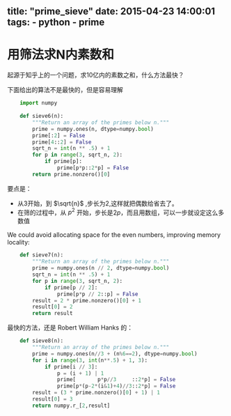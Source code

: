 title: "prime_sieve"
date: 2015-04-23 14:00:01
tags: 
    - python
    - prime
---

# 用筛法求N内素数和

起源于知乎上的一个问题，求10亿内的素数之和，什么方法最快？

下面给出的算法不是最快的，但是容易理解


~~~python
    import numpy
    
    def sieve6(n):
        """Return an array of the primes below n."""
        prime = numpy.ones(n, dtype=numpy.bool)
        prime[:2] = False
        prime[4::2] = False
        sqrt_n = int(n ** .5) + 1
        for p in range(3, sqrt_n, 2):
            if prime[p]:
                prime[p*p::2*p] = False
        return prime.nonzero()[0]
~~~

要点是：
* 从3开始，到 $\sqrt{n}$ ,步长为2,这样就把偶数给省去了。
* 在筛的过程中，从 $p^2$ 开始，步长是$2p$，而且用数组，可以一步就设定这么多数值

We could avoid allocating space for the even numbers, improving memory locality:

~~~python
    def sieve7(n):
        """Return an array of the primes below n."""
        prime = numpy.ones(n // 2, dtype=numpy.bool)
        sqrt_n = int(n ** .5) + 1
        for p in range(3, sqrt_n, 2):
            if prime[p // 2]:
                prime[p*p // 2::p] = False
        result = 2 * prime.nonzero()[0] + 1
        result[0] = 2
        return result
~~~
最快的方法，还是 Robert William Hanks 的：

~~~python
    def sieve8(n):
        """Return an array of the primes below n."""
        prime = numpy.ones(n//3 + (n%6==2), dtype=numpy.bool)
        for i in range(3, int(n**.5) + 1, 3):
            if prime[i // 3]:
                p = (i + 1) | 1
                prime[       p*p//3     ::2*p] = False
                prime[p*(p-2*(i&1)+4)//3::2*p] = False
        result = (3 * prime.nonzero()[0] + 1) | 1
        result[0] = 3
        return numpy.r_[2,result]
~~~


    
